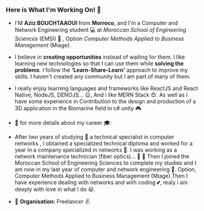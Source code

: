 ### Here is What I'm Working On! 👋

* I'M **Aziz BOUCHTAAOUI** from **Morroco**, and I'm a Computer and Network Engineering student :computer: at _Moroccan School of Engineering Sciences_ (EMSI) :school: , Option _Computer Methods Applied to Business Management_ (Miage).

* I believe in **creating opportunities** instead of waiting for them. I like  learning new technologies so that I can use them while **solving the problems**. I follow the **'Learn-Share-Learn'** approach to improve my skills. I haven't created any community but I am part of many of them.

* I really enjoy learning languages and frameworks like ReactJS and React Native, NodeJS, DENOJS... :wink:, And  i like MERN Stack :heart_eyes:. As well as i have some experience in Contribution to the design and production of a 3D application in the Biomarine field in c# unity :video_game:

* :round_pushpin: for more details about my career 🎓:

* After two years of studying :book: a technical specialist in computer networks , I obtained a specialized technical diploma and worked for a year in a company specialized in networks :tokyo_tower:. I was working as a network maintenance technician (fiber optics)... :construction_worker: :electric_plug: Then I joined the Moroccan School of Engineering Sciences to complete my studies and I am now in my last year of computer and network engineering :pray:. Option, Computer Methods Applied to Business Management (Miage).Then I have experience dealing with networks and with coding :two_hearts:, realy  i am deeply with love in what I do :smiley:.

* 🏢 **Organisation:** Freelancer ✌️.
